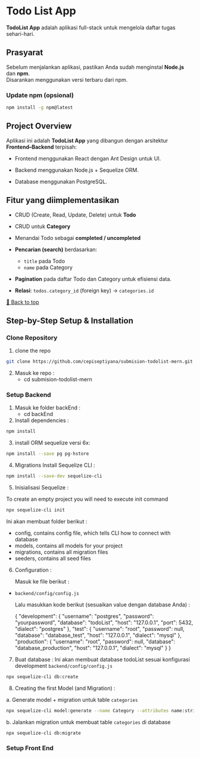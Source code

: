 # Todo List App

**TodoList App** adalah aplikasi full-stack untuk mengelola daftar tugas sehari-hari.

## Prasyarat

Sebelum menjalankan aplikasi, pastikan Anda sudah menginstal **Node.js** dan **npm**.  
Disarankan menggunakan versi terbaru dari npm.

### Update npm (opsional)

```bash
npm install -g npm@latest
```

## Project Overview

Aplikasi ini adalah **TodoList App** yang dibangun dengan arsitektur **Frontend–Backend** terpisah:

- Frontend menggunakan React dengan Ant Design untuk UI.

- Backend menggunakan Node.js + Sequelize ORM.

- Database menggunakan PostgreSQL.

## Fitur yang diimplementasikan

- CRUD (Create, Read, Update, Delete) untuk **Todo**

- CRUD untuk **Category**

- Menandai Todo sebagai **completed / uncompleted**

- **Pencarian (search)** berdasarkan:

  - `title` pada Todo
  - `name` pada Category

- **Pagination** pada daftar Todo dan Category untuk efisiensi data.

- **Relasi**: `todos.category_id` (foreign key) → `categories.id`

[🔼 Back to top](#todo-list-app)

## Step-by-Step Setup & Installation

### Clone Repository

1. clone the repo

```bash
git clone https://github.com/cepiseptiyana/submision-todolist-mern.git
```

2. Masuk ke repo :
   - cd submision-todolist-mern

### Setup Backend

1. Masuk ke folder backEnd :
   - cd backEnd
2. Install dependencies :

```bash
npm install
```

3. install ORM sequelize versi 6x:

```bash
npm install --save pg pg-hstore
```

4. Migrations Install Sequelize CLI :

```bash
npm install --save-dev sequelize-cli
```

5. Inisialisasi Sequelize :

To create an empty project you will need to execute init command

```bash
npx sequelize-cli init
```

Ini akan membuat folder berikut :

- config, contains config file, which tells CLI how to connect with database
- models, contains all models for your project
- migrations, contains all migration files
- seeders, contains all seed files

6. Configuration :

   Masuk ke file berikut :

- `backend/config/config.js`

  Lalu masukkan kode berikut (sesuaikan value dengan database Anda) :

  {
  "development": {
  "username": "postgres",
  "password": "yourpassword",
  "database": "todoList",
  "host": "127.0.0.1",
  "port": 5432,
  "dialect": "postgres"
  },
  "test": {
  "username": "root",
  "password": null,
  "database": "database_test",
  "host": "127.0.0.1",
  "dialect": "mysql"
  },
  "production": {
  "username": "root",
  "password": null,
  "database": "database_production",
  "host": "127.0.0.1",
  "dialect": "mysql"
  }
  }

7. Buat database :
   Ini akan membuat database todoList sesuai konfigurasi development `backend/config/config.js`

```bash
npx sequelize-cli db:create
```

8. Creating the first Model (and Migration) :

a. Generate model + migration untuk table `categories`

```bash
npx sequelize-cli model:generate --name Category --attributes name:string,color:string
```

b. Jalankan migration untuk membuat table `categories` di database

```bash
npx sequelize-cli db:migrate
```

### Setup Front End
